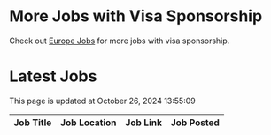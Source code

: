 # More Jobs with Visa Sponsorship

Check out [Europe Jobs](https://github.com/sureshparimi/europejobs#latest-jobs) for more jobs with visa sponsorship.

# Latest Jobs

This page is updated at October 26, 2024 13:55:09

| Job Title | Job Location | Job Link | Job Posted |
| --- | --- | --- | --- |
